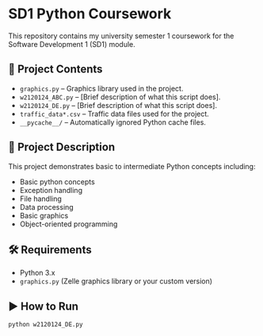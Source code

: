 # SD1 Python Coursework

This repository contains my university semester 1 coursework for the Software Development 1 (SD1) module.

## 📁 Project Contents

- `graphics.py` – Graphics library used in the project.
- `w2120124_ABC.py` – [Brief description of what this script does].
- `w2120124_DE.py` – [Brief description of what this script does].
- `traffic_data*.csv` – Traffic data files used for the project.
- `__pycache__/` – Automatically ignored Python cache files.

## 🧠 Project Description

This project demonstrates basic to intermediate Python concepts including:
- Basic python concepts
- Exception handling 
- File handling
- Data processing
- Basic graphics
- Object-oriented programming

## 🛠️ Requirements

- Python 3.x
- `graphics.py` (Zelle graphics library or your custom version)

## ▶️ How to Run

```bash
python w2120124_DE.py
